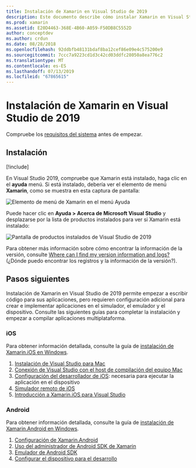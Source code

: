 ```yaml
---
title: Instalación de Xamarin en Visual Studio de 2019
description: Este documento describe cómo instalar Xamarin en Visual Studio de 2019. Se explican los requisitos, el proceso de instalación y la comprobación de la instalación.
ms.prod: xamarin
ms.assetid: E20D4463-368E-4B60-A059-F50DB8C5552D
author: conceptdev
ms.author: crdun
ms.date: 08/28/2018
ms.openlocfilehash: 92ddbfb48131bdaf8ba12cef86e09e4c575200e9
ms.sourcegitcommit: 7ccc7a9223cd1d3c42cd03ddfc28050a8ea776c2
ms.translationtype: MT
ms.contentlocale: es-ES
ms.lasthandoff: 07/13/2019
ms.locfileid: "67865615"
---
```

# <a name="installing-xamarin-in-visual-studio-2019"></a>Instalación de Xamarin en Visual Studio de 2019

<a name="requirements" />

Compruebe los [requisitos del sistema](~/cross-platform/get-started/requirements.md) antes de empezar.

## <a name="installation"></a>Instalación

[!include[](~/cross-platform/includes/install-xamarin-windows.md)]

En Visual Studio 2019, compruebe que Xamarin está instalado, haga clic en el **ayuda** menú. Si está instalado, debería ver el elemento de menú **Xamarin**, como se muestra en esta captura de pantalla:

![Elemento de menú de Xamarin en el menú Ayuda](windows-images/12-xamarin-menu-item.png "Elemento de menú de Xamarin en el menú Ayuda")

Puede hacer clic en **Ayuda > Acerca de Microsoft Visual Studio** y desplazarse por la lista de productos instalados para ver si Xamarin está instalado:

![Pantalla de productos instalados de Visual Studio de 2019](windows-images/13-xamarin-is-installed.png "pantalla de productos instalados de Visual Studio de 2019")

Para obtener más información sobre cómo encontrar la información de la versión, consulte [Where can I find my version information and logs?](~/cross-platform/troubleshooting/questions/version-logs.md) (¿Dónde puedo encontrar los registros y la información de la versión?).

## <a name="next-steps"></a>Pasos siguientes

Instalación de Xamarin en Visual Studio de 2019 permite empezar a escribir código para sus aplicaciones, pero requieren configuración adicional para crear e implementar aplicaciones en el simulador, el emulador y el dispositivo. Consulte las siguientes guías para completar la instalación y empezar a compilar aplicaciones multiplataforma.

### <a name="ios"></a>iOS

Para obtener información detallada, consulte la guía de [instalación de Xamarin.iOS en Windows](~/ios/get-started/installation/windows/index.md). 

1. [Instalación de Visual Studio para Mac](https://docs.microsoft.com/visualstudio/mac/installation)
2. [Conexión de Visual Studio con el host de compilación del equipo Mac](~/ios/get-started/installation/windows/connecting-to-mac/index.md)
3. [Configuración del desarrollador de iOS](~/ios/get-started/installation/device-provisioning/index.md): necesaria para ejecutar la aplicación en el dispositivo
4. [Simulador remoto de iOS](~/tools/ios-simulator/index.md)
5. [Introducción a Xamarin.iOS para Visual Studio](~/ios/get-started/installation/windows/introduction-to-xamarin-ios-for-visual-studio.md)

### <a name="android"></a>Android

Para obtener información detallada, consulte la guía de [instalación de Xamarin.Android en Windows](~/android/get-started/installation/windows.md).

1. [Configuración de Xamarin.Android](~/android/get-started/installation/windows.md#configuration)
2. [Uso del administrador de Android SDK de Xamarin](~/android/get-started/installation/android-sdk.md?ide=vs)
3. [Emulador de Android SDK](~/android/get-started/installation/android-emulator/index.md)
4. [Configurar el dispositivo para el desarrollo](~/android/get-started/installation/set-up-device-for-development.md)
